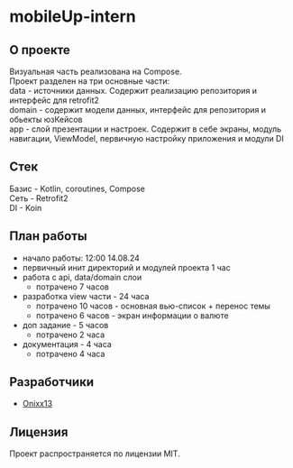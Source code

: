 # mobileUp-intern

## О проекте

Визуальная часть реализована на Compose. <br />
Проект разделен на три основные части: <br />
data - источники данных. Содержит реализацию репозитория и интерфейс для retrofit2 <br />
domain - содержит модели данных, интерфейс для репозитория и обьекты юзКейсов <br />
app - слой презентации и настроек. Содержит в себе экраны, модуль навигации, ViewModel, первичную настройку приложения и модули DI <br />

## Стек

Базис - Kotlin, coroutines, Compose <br />
Сеть - Retrofit2 <br />
DI - Koin <br />

## План работы

- начало работы: 12:00 14.08.24
- первичный инит директорий и модулей проекта 1 час <br />
- работа с api, data/domain слои <br />
    - потрачено 7 часов <br />
- разработка view части - 24 часа <br />
  - потрачено 10 часов - основная вью-список + перенос темы
  - потрачено 6 часов - экран информации о валюте
- доп задание - 5 часов <br />
  - потрачено 2 часа
- документация - 4 часа
  - потрачено 4 часа

## Разработчики

- [Onixx13](https://github.com/Onixx-dev)

## Лицензия

Проект распространяется по лицензии MIT.

